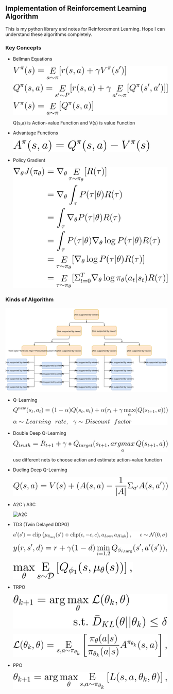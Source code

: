 ## Implementation of Reinforcement Learning Algorithm

This is my python library and notes for Reinforcement Learning. Hope I can understand these algorithms completely.

### Key Concepts

- Bellman Equations

  ![CodeCogsEqn](./image/bellman.svg)
  
  Q(s,a) is Action-value Function and V(s) is value Function
  
- Advantage Functions

  ![advantage](./image/advantage.svg)

- Policy Gradient

  ![policy_gradient](./image/policy_gradient.svg)

### Kinds of Algorithm

![rl_algorithms_9_15](./image/rl_algorithms_9_15.svg)

- Q-Learning

  ![Q-learning](./image/Q-learning.svg)
  
- Double Deep Q-Learning
  
  ![ddqn](./image/ddqn.svg)
  
  use different nets to choose action and estimate action-value function
  
- Dueling Deep Q-Learning

  ![duelingdqn](./image/duelingdqn.svg)

- A2C \ A3C

  ![A2C](/home/czk119/Desktop/RL-learning/image/A2C.svg)

- TD3 (Twin Delayed DDPG)

  ![td3_1](./image/td3_1.svg)

  ![td3_2](./image/td3_2.svg)

  ![td3_3](./image/td3_3.svg)

- TRPO

  ![TRPO](./image/TRPO.svg)

  ![TRPO_1](./image/TRPO_1.svg)

  

- PPO

  ![PPO_1](./image/PPO_1.svg)

